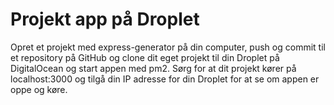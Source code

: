 # Projekt app på Droplet

Opret et projekt med express-generator på din computer, push og commit til et repository på GitHub og clone dit eget projekt til din Droplet på DigitalOcean og start appen med pm2. Sørg for at dit projekt kører på localhost:3000 og tilgå din IP adresse for din Droplet for at se om appen er oppe og køre.
